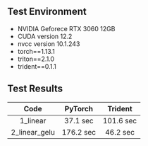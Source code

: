 ## Test Environment
- NVIDIA Geforece RTX 3060 12GB
- CUDA version 12.2
- nvcc version 10.1.243
- torch==1.13.1
- triton==2.1.0
- trident==0.1.1

## Test Results
| Code  | PyTorch  | Trident |
| :---: | :------: | :-----: |
| 1_linear | 37.1 sec | 101.6 sec |
| 2_linear_gelu | 176.2 sec | 46.2 sec |
